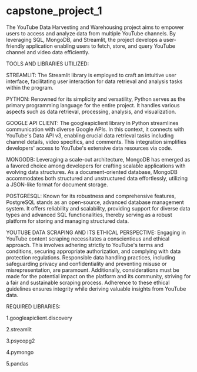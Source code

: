 # capstone_project_1

The YouTube Data Harvesting and Warehousing project aims to empower users to access and analyze data from multiple YouTube channels. 
By leveraging SQL, MongoDB, and Streamlit, the project develops a user-friendly application enabling users to fetch, store, and query YouTube channel and video data efficiently.


TOOLS AND LIBRARIES UTILIZED:

STREAMLIT: The Streamlit library is employed to craft an intuitive user interface, facilitating user interaction for data retrieval and analysis tasks within the program.

PYTHON: Renowned for its simplicity and versatility, Python serves as the primary programming language for the entire project. 
It handles various aspects such as data retrieval, processing, analysis, and visualization.

GOOGLE API CLIENT: The googleapiclient library in Python streamlines communication with diverse Google APIs. 
In this context, it connects with YouTube's Data API v3, enabling crucial data retrieval tasks including channel details, video specifics, and comments. 
This integration simplifies developers' access to YouTube's extensive data resources via code.

MONGODB: Leveraging a scale-out architecture, MongoDB has emerged as a favored choice among developers for crafting scalable applications with evolving data structures. 
As a document-oriented database, MongoDB accommodates both structured and unstructured data effortlessly, utilizing a JSON-like format for document storage.

POSTGRESQL: Known for its robustness and comprehensive features, PostgreSQL stands as an open-source, advanced database management system. 
It offers reliability and scalability, providing support for diverse data types and advanced SQL functionalities, thereby serving as a robust platform for storing and managing structured data.

YOUTUBE DATA SCRAPING AND ITS ETHICAL PERSPECTIVE: Engaging in YouTube content scraping necessitates a conscientious and ethical approach. 
This involves adhering strictly to YouTube's terms and conditions, securing appropriate authorization, and complying with data protection regulations. 
Responsible data handling practices, including safeguarding privacy and confidentiality and preventing misuse or misrepresentation, are paramount. 
Additionally, considerations must be made for the potential impact on the platform and its community, striving for a fair and sustainable scraping process. 
Adherence to these ethical guidelines ensures integrity while deriving valuable insights from YouTube data.

REQUIRED LIBRARIES:

1.googleapiclient.discovery

2.streamlit

3.psycopg2

4.pymongo

5.pandas
